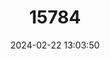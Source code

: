 ---
title: "15784"
category: "Oxymycterus delator"
draft: false
date: 2024-02-22 13:03:50
languages:
  English: ["Spy Hocicudo"]
---